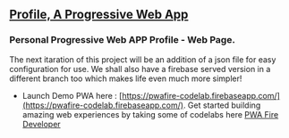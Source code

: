 ## [Profile, A Progressive Web App](https://pwafire-codelab.firebaseapp.com/)
### Personal Progressive Web APP Profile - Web Page. 

The next itaration of this project will be an addition of a json file for easy configuration for use. 
We shall also have a firebase served version in a different branch too which makes life even much more simpler!

- Launch Demo PWA here : [https://pwafire-codelab.firebaseapp.com/](https://pwafire-codelab.firebaseapp.com/). Get started building amazing web experiences by taking some of codelabs here [PWA Fire Developer](http://www.pwafire.org/developer/)
